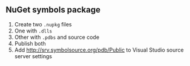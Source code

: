 ## NuGet symbols package

1. Create two `.nupkg` files
  1. One with `.dlls`
  1. Other with `.pdbs` and source code
1. Publish both
1. Add http://srv.symbolsource.org/pdb/Public to Visual Studio source server settings